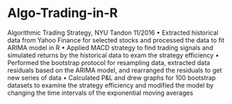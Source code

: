 # Algo-Trading-in-R
Algorithmic Trading Strategy, NYU Tandon 11/2016
• Extracted historical data from Yahoo Finance for selected stocks and processed the data to fit ARIMA model in R
• Applied MACD strategy to find trading signals and simulated returns by the historical data to exam the strategy efficiency
• Performed the bootstrap protocol for resampling data, extracted data residuals based on the ARIMA model, and rearranged the residuals to get new series of data
• Calculated P&L and drew graphs for 100 bootstrap datasets to examine the strategy efficiency and modified the model by changing the time intervals of the exponential moving averages
